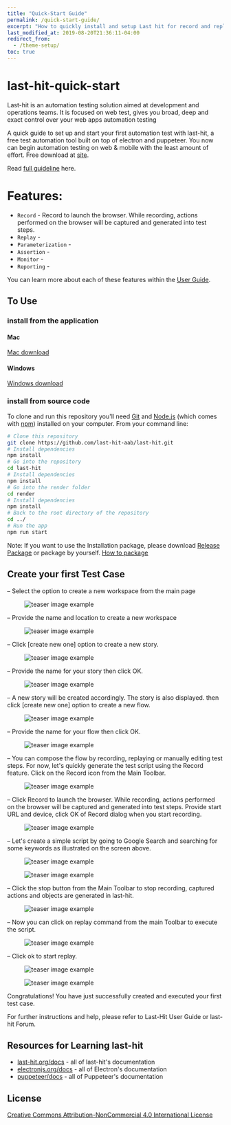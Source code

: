 ```yaml
---
title: "Quick-Start Guide"
permalink: /quick-start-guide/
excerpt: "How to quickly install and setup Last hit for record and replay"
last_modified_at: 2019-08-20T21:36:11-04:00
redirect_from:
  - /theme-setup/
toc: true
---
```



# last-hit-quick-start

Last-hit is an automation testing solution aimed at development and operations teams.
It is focused on web test, gives you broad, deep and exact control over your web apps automation testing

A quick guide to set up and start your first automation test with last-hit, a free test automation tool built on top of electron and puppeteer. You now can begin automation testing on web & mobile with the least amount of effort. Free download at [site](www.last-hit.com).

Read [full guideline](https://last-hit.org/docs/tutorial) here.

# Features:

- `Record` - Record to launch the browser. While recording, actions performed on the browser will be captured and generated into test steps.
- `Replay` - 
- `Parameterization` - 
- `Assertion` - 
- `Monitor` - 
- `Reporting` - 

You can learn more about each of these features within the [User Guide](https://last-hit.org/docs/tutorial).

## To Use


### install from the application

#### Mac
[Mac download]()

#### Windows

[Windows download]()

### install from  source code 

To clone and run this repository you'll need [Git](https://git-scm.com) and [Node.js](https://nodejs.org/en/download/) (which comes with [npm](http://npmjs.com)) installed on your computer. From your command line:

```bash
# Clone this repository
git clone https://github.com/last-hit-aab/last-hit.git
# Install dependencies
npm install
# Go into the repository
cd last-hit
# Install dependencies
npm install
# Go into the render folder
cd render
# Install dependencies
npm install
# Back to the root directory of the repository
cd ../
# Run the app
npm run start
```

Note: If you want to use the Installation package, please download [Release Package](https://last-hit.org/release/download) or package by yourself. [How to package](https://last-hit.org/docs/tutorial/user-guide/howToPackage)

## Create your first Test Case

–  Select the option to create a new workspace from the main page

<figure>
  <img src="{{ '/assets/images/mainPage.png' | relative_url }}" alt="teaser image example">
  <!-- <figcaption>Example of teaser images found in the related posts module.</figcaption> -->
</figure>


–  Provide the name and location to create a new workspace


<figure>
  <img src="{{ '/assets/images/mainPage-2.png' | relative_url }}" alt="teaser image example">
  <!-- <figcaption>Example of teaser images found in the related posts module.</figcaption> -->
</figure>

–  Click [create new one] option to create a new story.


<figure>
  <img src="{{ '/assets/images/workspacePage-1.png' | relative_url }}" alt="teaser image example">
  <!-- <figcaption>Example of teaser images found in the related posts module.</figcaption> -->
</figure>

–  Provide the name for your story then click OK.


<figure>
  <img src="{{ '/assets/images/workspacePage-2.png' | relative_url }}" alt="teaser image example">
  <!-- <figcaption>Example of teaser images found in the related posts module.</figcaption> -->
</figure>

–  A new story will be created accordingly. The story is also displayed. then click [create new one] option to create a new flow.


<figure>
  <img src="{{ '/assets/images/workspacePage-3.png' | relative_url }}" alt="teaser image example">
  <!-- <figcaption>Example of teaser images found in the related posts module.</figcaption> -->
</figure>

–  Provide the name for your flow then click OK.


<figure>
  <img src="{{ '/assets/images/workspacePage-4.png' | relative_url }}" alt="teaser image example">
  <!-- <figcaption>Example of teaser images found in the related posts module.</figcaption> -->
</figure>

–  You can compose the flow by recording, replaying or manually editing test steps. For now, let's quickly generate the test script using the Record feature. Click on the Record icon from the Main Toolbar.


<figure>
  <img src="{{ '/assets/images/workspacePage-5.png' | relative_url }}" alt="teaser image example">
  <!-- <figcaption>Example of teaser images found in the related posts module.</figcaption> -->
</figure>

–  Click Record to launch the browser. While recording, actions performed on the browser will be captured and generated into test steps. Provide start URL and device, click OK of Record dialog when you start recording.


<figure>
  <img src="{{ '/assets/images/record-1.png' | relative_url }}" alt="teaser image example">
  <!-- <figcaption>Example of teaser images found in the related posts module.</figcaption> -->
</figure>

–  Let's create a simple script by going to Google Search and searching for some keywords as illustrated on the screen above. 


<figure>
  <img src="{{ '/assets/images/record-2.png' | relative_url }}" alt="teaser image example">
  <!-- <figcaption>Example of teaser images found in the related posts module.</figcaption> -->
</figure>

<figure>
  <img src="{{ '/assets/images/record-4.png' | relative_url }}" alt="teaser image example">
  <!-- <figcaption>Example of teaser images found in the related posts module.</figcaption> -->
</figure>


–  Click the stop button from the Main Toolbar to stop recording, captured actions and objects are generated in last-hit.


<figure>
  <img src="{{ '/assets/images/record-5.png' | relative_url }}" alt="teaser image example">
  <!-- <figcaption>Example of teaser images found in the related posts module.</figcaption> -->
</figure>

–  Now you can click on replay command from the main Toolbar to execute the script.

<figure>
  <img src="{{ '/assets/images/replay1.png' | relative_url }}" alt="teaser image example">
  <!-- <figcaption>Example of teaser images found in the related posts module.</figcaption> -->
</figure>

–  Click ok to start replay.


<figure>
  <img src="{{ '/assets/images/replay3.png' | relative_url }}" alt="teaser image example">
  <!-- <figcaption>Example of teaser images found in the related posts module.</figcaption> -->
</figure>



<figure>
  <img src="{{ '/assets/images/replay2.png' | relative_url }}" alt="teaser image example">
  <!-- <figcaption>Example of teaser images found in the related posts module.</figcaption> -->
</figure>

Congratulations! You have just successfully created and executed your first test case.

For further instructions and help, please refer to Last-Hit User Guide or last-hit Forum.

## Resources for Learning last-hit

- [last-hit.org/docs](https://last-hit.org/docs) - all of last-hit's documentation
- [electronjs.org/docs](https://electronjs.org/docs) - all of Electron's documentation
- [puppeteer/docs](https://github.com/GoogleChrome/puppeteer/tree/master/docs) - all of Puppeteer's documentation


## License

[Creative Commons Attribution-NonCommercial 4.0 International License](http://creativecommons.org/licenses/by-nc/4.0/)

